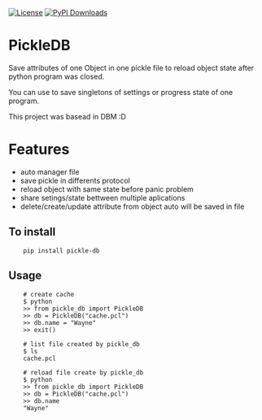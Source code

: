 [![License](http://img.shields.io/:license-apache-blue.svg?style=flat-square)](http://www.apache.org/licenses/LICENSE-2.0.html)
[![PyPI Downloads](http://img.shields.io/pypi/dm/pickle-db.svg)](https://pypi.python.org/pypi/pickle-db)


# PickleDB

Save attributes of one Object in one pickle file to reload object state after python program
was closed.

You can use to save singletons of settings or progress state of one program.

This project was basead in DBM :D

# Features

* auto manager file
* save pickle in differents protocol
* reload object with same state before panic problem
* share setings/state bettween multiple aplications
* delete/create/update attribute from object auto will be saved in file


## To install

```
    pip install pickle-db
```

## Usage


```
    # create cache
    $ python
    >> from pickle_db import PickleDB
    >> db = PickleDB("cache.pcl")
    >> db.name = "Wayne"
    >> exit()

    # list file created by pickle_db
    $ ls
    cache.pcl

    # reload file create by pickle_db
    $ python
    >> from pickle_db import PickleDB
    >> db = PickleDB("cache.pcl")
    >> db.name
    "Wayne"
```

